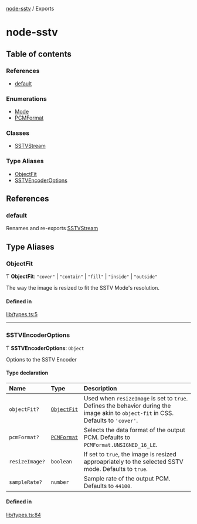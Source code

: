 [node-sstv](README.md) / Exports

# node-sstv

## Table of contents

### References

- [default](modules.md#default)

### Enumerations

- [Mode](enums/Mode.md)
- [PCMFormat](enums/PCMFormat.md)

### Classes

- [SSTVStream](classes/SSTVStream.md)

### Type Aliases

- [ObjectFit](modules.md#objectfit)
- [SSTVEncoderOptions](modules.md#sstvencoderoptions)

## References

### default

Renames and re-exports [SSTVStream](classes/SSTVStream.md)

## Type Aliases

### ObjectFit

Ƭ **ObjectFit**: ``"cover"`` \| ``"contain"`` \| ``"fill"`` \| ``"inside"`` \| ``"outside"``

The way the image is resized to fit the SSTV Mode's resolution.

#### Defined in

[lib/types.ts:5](https://github.com/vignedev/node-sstv/blob/main/lib/types.ts#L5)

___

### SSTVEncoderOptions

Ƭ **SSTVEncoderOptions**: `Object`

Options to the SSTV Encoder

#### Type declaration

| Name | Type | Description |
| :------ | :------ | :------ |
| `objectFit?` | [`ObjectFit`](modules.md#objectfit) | Used when `resizeImage` is set to `true`. Defines the behavior during the image akin to `object-fit` in CSS. Defaults to `'cover'`. |
| `pcmFormat?` | [`PCMFormat`](enums/PCMFormat.md) | Selects the data format of the output PCM. Defaults to `PCMFormat.UNSIGNED_16_LE`. |
| `resizeImage?` | `boolean` | If set to `true`, the image is resized approapriately to the selected SSTV mode. Defaults to `true`. |
| `sampleRate?` | `number` | Sample rate of the output PCM. Defaults to `44100`. |

#### Defined in

[lib/types.ts:84](https://github.com/vignedev/node-sstv/blob/main/lib/types.ts#L84)
